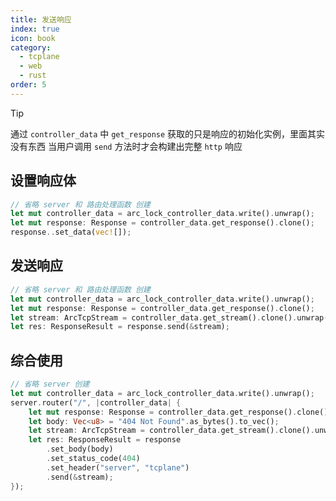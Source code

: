 ```yaml
---
title: 发送响应
index: true
icon: book
category:
  - tcplane
  - web
  - rust
order: 5
---
```


> [!tip]
> 通过 `controller_data` 中 `get_response` 获取的只是响应的初始化实例，里面其实没有东西
> 当用户调用 `send` 方法时才会构建出完整 `http` 响应

## 设置响应体

```rust
// 省略 server 和 路由处理函数 创建
let mut controller_data = arc_lock_controller_data.write().unwrap();
let mut response: Response = controller_data.get_response().clone();
response..set_data(vec![]);
```

## 发送响应

```rust
// 省略 server 和 路由处理函数 创建
let mut controller_data = arc_lock_controller_data.write().unwrap();
let mut response: Response = controller_data.get_response().clone();
let stream: ArcTcpStream = controller_data.get_stream().clone().unwrap();
let res: ResponseResult = response.send(&stream);
```

## 综合使用

```rust
// 省略 server 创建
let mut controller_data = arc_lock_controller_data.write().unwrap();
server.router("/", |controller_data| {
    let mut response: Response = controller_data.get_response().clone();
    let body: Vec<u8> = "404 Not Found".as_bytes().to_vec();
    let stream: ArcTcpStream = controller_data.get_stream().clone().unwrap();
    let res: ResponseResult = response
        .set_body(body)
        .set_status_code(404)
        .set_header("server", "tcplane")
        .send(&stream);
});
```

<Bottom />
